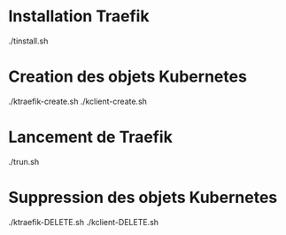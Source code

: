 # Installation Traefik
./tinstall.sh

# Creation des objets Kubernetes 
./ktraefik-create.sh
./kclient-create.sh

# Lancement de Traefik
./trun.sh

# Suppression des objets Kubernetes
./ktraefik-DELETE.sh
./kclient-DELETE.sh


